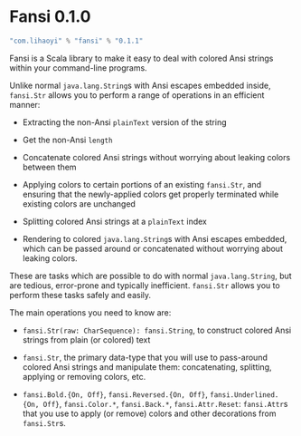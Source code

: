 Fansi 0.1.0
===========

```scala
"com.lihaoyi" % "fansi" % "0.1.1"
```

Fansi is a Scala library to make it easy to deal with colored Ansi 
strings within your command-line programs.

Unlike normal `java.lang.String`s with Ansi escapes embedded inside,
`fansi.Str` allows you to perform a range of operations in an efficient
manner:

- Extracting the non-Ansi `plainText` version of the string

- Get the non-Ansi `length`

- Concatenate colored Ansi strings without worrying about leaking
  colors between them

- Applying colors to certain portions of an existing `fansi.Str`,
  and ensuring that the newly-applied colors get properly terminated
  while existing colors are unchanged

- Splitting colored Ansi strings at a `plainText` index

- Rendering to colored `java.lang.String`s with Ansi escapes embedded,
  which can be passed around or concatenated without worrying about
  leaking colors.

These are tasks which are possible to do with normal `java.lang.String`,
but are tedious, error-prone and typically inefficient. `fansi.Str`
allows you to perform these tasks safely and easily.


The main operations you need to know are:

- `fansi.Str(raw: CharSequence): fansi.String`, to construct colored
  Ansi strings from plain (or colored) text

- `fansi.Str`, the primary data-type that you will use to pass-around
  colored Ansi strings and manipulate them: concatenating, splitting,
  applying or removing colors, etc.

- `fansi.Bold.{On, Off}`, `fansi.Reversed.{On, Off}`, `fansi.Underlined.{On, Off}`,
  `fansi.Color.*`, `fansi.Back.*`, `fansi.Attr.Reset`: `fansi.Attr`s that you use to
  apply (or remove) colors and other decorations from `fansi.Str`s.

